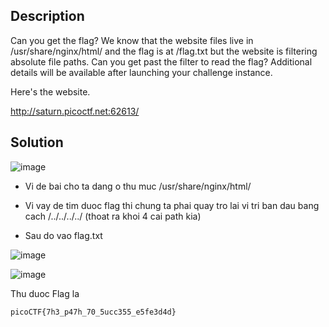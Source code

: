 ## Description

Can you get the flag?
We know that the website files live in /usr/share/nginx/html/ and the flag is at /flag.txt but the website is filtering absolute file paths. Can you get past the filter to read the flag?
Additional details will be available after launching your challenge instance.

Here's the website.

http://saturn.picoctf.net:62613/

## Solution

![image](https://github.com/yeuubonn2k4/Pico/assets/161863346/7b118997-9025-4997-a144-fd2cf2d8b859)

- Vi de bai cho ta dang o thu muc /usr/share/nginx/html/   

- Vi vay de tim duoc flag thi chung ta phai quay tro lai vi tri ban dau bang cach /../../../../ (thoat ra khoi 4 cai path kia)

- Sau do vao flag.txt

![image](https://github.com/yeuubonn2k4/Pico/assets/161863346/f9839975-7d1b-4da6-8a63-c0945cb44f35)

![image](https://github.com/yeuubonn2k4/Pico/assets/161863346/782a8157-2a9c-4289-a0bb-31ac7ec8ac8b)

Thu duoc Flag la 

`
picoCTF{7h3_p47h_70_5ucc355_e5fe3d4d}
`
